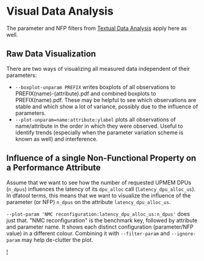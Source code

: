 # Visual Data Analysis

The parameter and NFP filters from [Textual Data Analysis](analysis-textual.md) apply here as well.

## Raw Data Visualization

There are two ways of visualizing all measured data independent of their parameters:

* `--boxplot-unparam PREFIX` writes boxplots of all observations to PREFIX(name)-(attribute).pdf and combined boxplots to PREFIX(name).pdf. These may be helpful to see which observations are stable and which show a lot of variance, possibly due to the influence of parameters.
* `--plot-unparam=name:attribute:ylabel` plots all observations of name/attribute in the order in which they were observed. Useful to identify trends (especially when the parameter variation scheme is known as well) and interference.

## Influence of a single Non-Functional Property on a Performance Attribute

Assume that we want to see how the number of requested UPMEM DPUs (`n_dpus`)
influences the latency of its `dpu_alloc` call (`latency_dpu_alloc_us`). In
dfatool terms, this means that we want to visualize the influence of the
parameter (or NFP) `n_dpus` on the attribute `latency_dpu_alloc_us`.

`--plot-param 'NMC reconfiguration:latency_dpu_alloc_us:n_dpus'` does just
that. "NMC reconfiguration" is the benchmark key, followed by attribute and
parameter name. It shows each distinct configuration (parameter/NFP value) in
a different colour. Combining it with `--filter-param` and `--ignore-param`
may help de-clutter the plot.

[!](/media/n_dpus-dpu_alloc-1.png)
